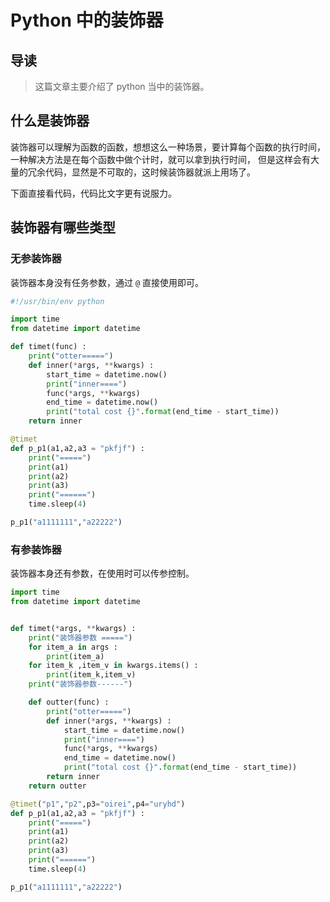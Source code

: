# Python 中的装饰器


## 导读
>这篇文章主要介绍了 python 当中的装饰器。
>

## 什么是装饰器
装饰器可以理解为函数的函数，想想这么一种场景，要计算每个函数的执行时间，一种解决方法是在每个函数中做个计时，就可以拿到执行时间，
但是这样会有大量的冗余代码，显然是不可取的，这时候装饰器就派上用场了。

下面直接看代码，代码比文字更有说服力。

## 装饰器有哪些类型
### 无参装饰器
装饰器本身没有任务参数，通过 `@` 直接使用即可。

```python
#!/usr/bin/env python

import time
from datetime import datetime

def timet(func) :
    print("otter=====")
    def inner(*args, **kwargs) :
        start_time = datetime.now()
        print("inner====")
        func(*args, **kwargs)
        end_time = datetime.now()
        print("total cost {}".format(end_time - start_time))
    return inner

@timet
def p_p1(a1,a2,a3 = "pkfjf") :
    print("=====")
    print(a1)
    print(a2)
    print(a3)
    print("======")
    time.sleep(4)

p_p1("a1111111","a22222")
```

### 有参装饰器
装饰器本身还有参数，在使用时可以传参控制。

```python
import time
from datetime import datetime


def timet(*args, **kwargs) :
    print("装饰器参数 =====")
    for item_a in args :
        print(item_a)
    for item_k ,item_v in kwargs.items() :
        print(item_k,item_v)
    print("装饰器参数------")

    def outter(func) :
        print("otter=====")
        def inner(*args, **kwargs) :
            start_time = datetime.now()
            print("inner====")
            func(*args, **kwargs)
            end_time = datetime.now()
            print("total cost {}".format(end_time - start_time))
        return inner
    return outter

@timet("p1","p2",p3="oirei",p4="uryhd")
def p_p1(a1,a2,a3 = "pkfjf") :
    print("=====")
    print(a1)
    print(a2)
    print(a3)
    print("======")
    time.sleep(4)

p_p1("a1111111","a22222")
```



